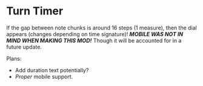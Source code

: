 # Turn Timer
If the gap between note chunks is around 16 steps (1 measure), then the dial appears (changes depending on time signature)!
***MOBILE WAS NOT IN MIND WHEN MAKING THIS MOD!*** Though it will be accounted for in a future update.

Plans:
* Add duration text potentially?
* *Proper* mobile support.